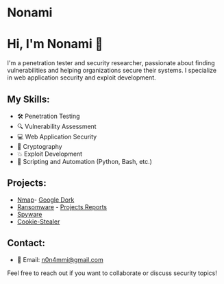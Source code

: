 # Nonami
# Hi, I'm Nonami 👋

I'm a penetration tester and security researcher, passionate about finding vulnerabilities and helping organizations secure their systems. I specialize in web application security and exploit development.

## My Skills:
- 🛠️ Penetration Testing
- 🔍 Vulnerability Assessment
- 💻 Web Application Security
- 🔐 Cryptography
- 💥 Exploit Development
- 📝 Scripting and Automation (Python, Bash, etc.)
  
## Projects:
- [Nmap](https://github.com/N0namii/Nmap)- [Google Dork](https://github.com/N0namii/Google-Dork)
- [Ransomware](https://github.com/N0namii/Enbin-Ransomware)             - [Projects Reports](https://github.com/N0namii/Projects-Reports)
- [Spyware](https://github.com/N0namii/Sevond---Spyware) 
- [Cookie-Stealer](https://github.com/N0namii/Husein-Cookie-Stealer)
  
## Contact:
- 📧 Email: n0n4mmi@gmail.com

Feel free to reach out if you want to collaborate or discuss security topics!
